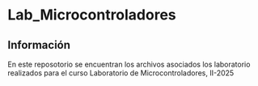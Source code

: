 # Lab_Microcontroladores
## Información
En este reposotorio se encuentran los archivos asociados los laboratorio realizados para el curso Laboratorio de Microcontroladores, II-2025